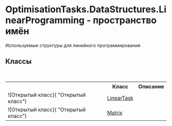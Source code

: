 # OptimisationTasks.DataStructures.LinearProgramming - пространство имён
 

Используемые структуры для линейного программирования


## Классы
&nbsp;<table><tr><th></th><th>Класс</th><th>Описание</th></tr><tr><td>![Открытый класс]( "Открытый класс")</td><td><a href="T_OptimisationTasks_DataStructures_LinearProgramming_LinearTask">LinearTask</a></td><td /></tr><tr><td>![Открытый класс]( "Открытый класс")</td><td><a href="T_OptimisationTasks_DataStructures_LinearProgramming_Matrix">Matrix</a></td><td /></tr></table>&nbsp;
